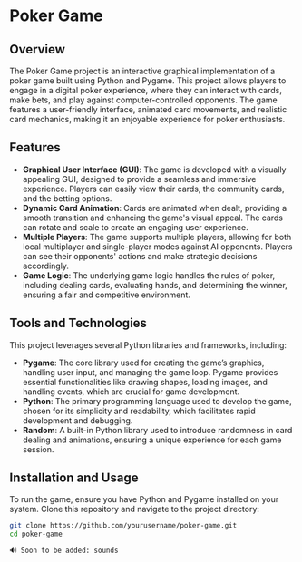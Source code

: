 # Poker Game

## Overview

The Poker Game project is an interactive graphical implementation of a poker game built using Python and Pygame. This project allows players to engage in a digital poker experience, where they can interact with cards, make bets, and play against computer-controlled opponents. The game features a user-friendly interface, animated card movements, and realistic card mechanics, making it an enjoyable experience for poker enthusiasts.

## Features

- **Graphical User Interface (GUI)**: The game is developed with a visually appealing GUI, designed to provide a seamless and immersive experience. Players can easily view their cards, the community cards, and the betting options.
- **Dynamic Card Animation**: Cards are animated when dealt, providing a smooth transition and enhancing the game's visual appeal. The cards can rotate and scale to create an engaging user experience.
- **Multiple Players**: The game supports multiple players, allowing for both local multiplayer and single-player modes against AI opponents. Players can see their opponents' actions and make strategic decisions accordingly.
- **Game Logic**: The underlying game logic handles the rules of poker, including dealing cards, evaluating hands, and determining the winner, ensuring a fair and competitive environment.

## Tools and Technologies

This project leverages several Python libraries and frameworks, including:

- **Pygame**: The core library used for creating the game’s graphics, handling user input, and managing the game loop. Pygame provides essential functionalities like drawing shapes, loading images, and handling events, which are crucial for game development.
- **Python**: The primary programming language used to develop the game, chosen for its simplicity and readability, which facilitates rapid development and debugging.
- **Random**: A built-in Python library used to introduce randomness in card dealing and animations, ensuring a unique experience for each game session.

## Installation and Usage

To run the game, ensure you have Python and Pygame installed on your system. Clone this repository and navigate to the project directory:

```bash
git clone https://github.com/yourusername/poker-game.git
cd poker-game

🔊 Soon to be added: sounds
